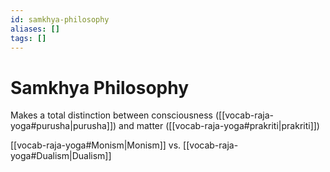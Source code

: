 ```yaml
---
id: samkhya-philosophy
aliases: []
tags: []
---
```


# Samkhya Philosophy

Makes a total distinction between consciousness ([[vocab-raja-yoga#purusha|purusha]]) and matter ([[vocab-raja-yoga#prakriti|prakriti]])

[[vocab-raja-yoga#Monism|Monism]] vs. [[vocab-raja-yoga#Dualism|Dualism]]
